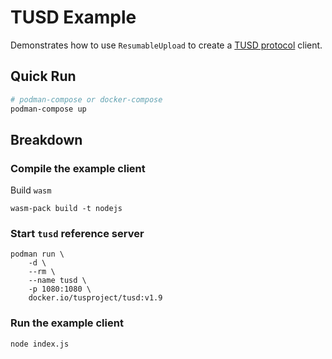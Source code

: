 # TUSD Example 

Demonstrates how to use `ResumableUpload` to create a [TUSD protocol](https://tus.io/protocols/resumable-upload) client.

## Quick Run

```sh
# podman-compose or docker-compose
podman-compose up
```

## Breakdown

### Compile the example client

Build `wasm`

```
wasm-pack build -t nodejs
```

### Start `tusd` reference server

```
podman run \
    -d \
    --rm \
    --name tusd \
    -p 1080:1080 \
    docker.io/tusproject/tusd:v1.9
```

### Run the example client

```
node index.js
```
